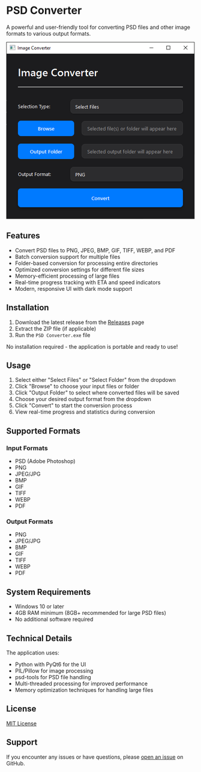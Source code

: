 # PSD Converter

A powerful and user-friendly tool for converting PSD files and other image formats to various output formats.

![PSD Converter Screenshot](Screenshot.png)

## Features

- Convert PSD files to PNG, JPEG, BMP, GIF, TIFF, WEBP, and PDF
- Batch conversion support for multiple files
- Folder-based conversion for processing entire directories
- Optimized conversion settings for different file sizes
- Memory-efficient processing of large files
- Real-time progress tracking with ETA and speed indicators
- Modern, responsive UI with dark mode support

## Installation

1. Download the latest release from the [Releases](https://github.com/GuptaAman777/psd-converter/releases) page
2. Extract the ZIP file (if applicable)
3. Run the `PSD Converter.exe` file

No installation required - the application is portable and ready to use!

## Usage

1. Select either "Select Files" or "Select Folder" from the dropdown
2. Click "Browse" to choose your input files or folder
3. Click "Output Folder" to select where converted files will be saved
4. Choose your desired output format from the dropdown
5. Click "Convert" to start the conversion process
6. View real-time progress and statistics during conversion

## Supported Formats

### Input Formats
- PSD (Adobe Photoshop)
- PNG
- JPEG/JPG
- BMP
- GIF
- TIFF
- WEBP
- PDF

### Output Formats
- PNG
- JPEG/JPG
- BMP
- GIF
- TIFF
- WEBP
- PDF

## System Requirements

- Windows 10 or later
- 4GB RAM minimum (8GB+ recommended for large PSD files)
- No additional software required

## Technical Details

The application uses:
- Python with PyQt6 for the UI
- PIL/Pillow for image processing
- psd-tools for PSD file handling
- Multi-threaded processing for improved performance
- Memory optimization techniques for handling large files

## License

[MIT License](LICENSE)

## Support

If you encounter any issues or have questions, please [open an issue](https://github.com/guptaaman777/psd-converter/issues) on GitHub.
